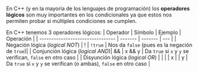En C++ (y en la mayoría de los lenguajes de programación) los **operadores lógicos** son muy importantes en los condicionales ya que estos nos permiten probar si múltiples condiciones se cumplen.

En C++ tenemos 3 operadores lógicos:
| Operador                         | Símbolo | Ejemplo | Operación  |
| -------------------------------- | ------- | ------- | --- |
| Negación lógica (*logical NOT*)  |    !    | `!true` | Nos da `false` (pues es la negación de `true`)|
| Conjunción lógica (*logical AND*)|   &&    | x && y  | Da `true` si `x` y `y` se verifican, `false` en otro caso |
| Disyunción lógica (*logical OR*) |   \| \|    |  x \| \| y | Da `true` si `x` y `y` se verifican (o ambas), `false` en otro caso |
